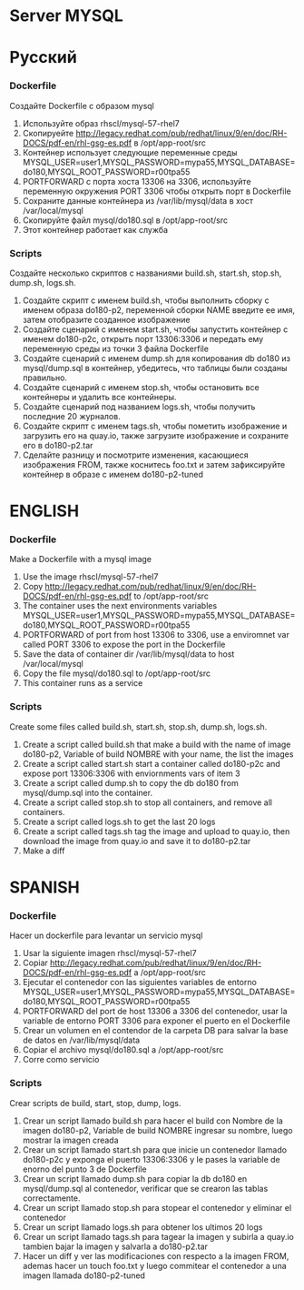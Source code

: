 # Server MYSQL

# Русский

### Dockerfile
Создайте Dockerfile с образом mysql
1) Используйте образ rhscl/mysql-57-rhel7  
2) Скопируейте http://legacy.redhat.com/pub/redhat/linux/9/en/doc/RH-DOCS/pdf-en/rhl-gsg-es.pdf в /opt/app-root/src  
3) Контейнер использует следующие переменные среды MYSQL_USER=user1,MYSQL_PASSWORD=mypa55,MYSQL_DATABASE=do180,MYSQL_ROOT_PASSWORD=r00tpa55  
4) PORTFORWARD с порта хоста 13306 на 3306, используйте переменную окружения PORT 3306 чтобы открыть порт в Dockerfile  
5) Сохраните данные контейнера из /var/lib/mysql/data в хост /var/local/mysql  
6) Скопируйте файл mysql/do180.sql в /opt/app-root/src  
7) Этот контейнер работает как служба

### Scripts  
Создайте несколько скриптов с названиями build.sh, start.sh, stop.sh, dump.sh, logs.sh.
1) Создайте скрипт с именем build.sh, чтобы выполнить сборку с именем образа do180-p2, переменной сборки NAME введите ее имя, затем отобразите созданное изображение
2) Создайте сценарий с именем start.sh, чтобы запустить контейнер с именем do180-p2c, открыть порт 13306:3306 и передать ему переменную среды из точки 3 файла Dockerfile 
3) Создайте сценарий с именем dump.sh для копирования db do180 из mysql/dump.sql в контейнер, убедитесь, что таблицы были созданы правильно.
4) Создайте сценарий с именем stop.sh, чтобы остановить все контейнеры и удалить все контейнеры.
5) Создайте сценарий под названием logs.sh, чтобы получить последние 20 журналов.
6) Создайте скрипт с именем tags.sh, чтобы пометить изображение и загрузить его на quay.io, также загрузите изображение и сохраните его в do180-p2.tar
7) Сделайте разницу и посмотрите изменения, касающиеся изображения FROM, также коснитесь foo.txt и затем зафиксируйте контейнер в образе с именем do180-p2-tuned


# ENGLISH

### Dockerfile
Make a Dockerfile with a mysql image  
1) Use the image rhscl/mysql-57-rhel7  
2) Copy http://legacy.redhat.com/pub/redhat/linux/9/en/doc/RH-DOCS/pdf-en/rhl-gsg-es.pdf to /opt/app-root/src  
3) The container uses the next environments variables MYSQL_USER=user1,MYSQL_PASSWORD=mypa55,MYSQL_DATABASE=do180,MYSQL_ROOT_PASSWORD=r00tpa55  
4) PORTFORWARD of port from host 13306 to 3306, use a enviromnet var called PORT 3306 to expose the port in the  Dockerfile  
5) Save the data of container dir /var/lib/mysql/data to host /var/local/mysql  
6) Copy the file mysql/do180.sql to /opt/app-root/src  
7) This container runs as a service  

### Scripts  
Create some files called  build.sh, start.sh, stop.sh, dump.sh, logs.sh.
1) Create a script called  build.sh that make a build with the name of image do180-p2, Variable of build NOMBRE with your name, the list the images
2) Create a script called  start.sh start a container called do180-p2c and expose port 13306:3306 with enviornments vars of item 3  
3) Create a script called  dump.sh to copy the db do180 from  mysql/dump.sql into the container.  
4) Create a script called  stop.sh to stop all containers, and remove all containers.  
5) Create a script called  logs.sh to get the last  20 logs  
6) Create a script called  tags.sh tag the image and upload to quay.io, then download the image from quay.io and save it to  do180-p2.tar  
7) Make a diff


# SPANISH

### Dockerfile  
Hacer un dockerfile para levantar un servicio mysql
1) Usar la siguiente imagen rhscl/mysql-57-rhel7
2) Copiar http://legacy.redhat.com/pub/redhat/linux/9/en/doc/RH-DOCS/pdf-en/rhl-gsg-es.pdf a /opt/app-root/src
3) Ejecutar el contenedor con las siguientes variables de entorno MYSQL_USER=user1,MYSQL_PASSWORD=mypa55,MYSQL_DATABASE=do180,MYSQL_ROOT_PASSWORD=r00tpa55
4) PORTFORWARD del port de host 13306 a 3306 del contenedor, usar la variable de entorno PORT 3306 para exponer el puerto en el Dockerfile
5) Crear un volumen en el contendor de la carpeta DB para salvar la base de datos en /var/lib/mysql/data
6) Copiar el archivo mysql/do180.sql a /opt/app-root/src
7) Corre como servicio

### Scripts  
Crear scripts de build, start, stop, dump, logs.
1) Crear un script llamado build.sh para hacer el build con Nombre de la imagen do180-p2, Variable de build NOMBRE ingresar su nombre, luego mostrar la imagen creada
2) Crear un script llamado start.sh para que inicie un contenedor llamado do180-p2c y exponga el puerto 13306:3306 y le pases la variable de enorno del punto 3 de Dockerfile
3) Crear un script llamado dump.sh para copiar la db do180 en mysql/dump.sql al contenedor, verificar que se crearon las tablas correctamente.
4) Crear un script llamado stop.sh para stopear el contenedor y eliminar el contenedor
5) Crear un script llamado logs.sh para obtener los ultimos 20 logs
6) Crear un script llamado tags.sh para tagear la imagen y subirla a quay.io tambien bajar la imagen y salvarla a do180-p2.tar
7) Hacer un  diff y ver las modificaciones con respecto a la imagen FROM, ademas hacer un touch foo.txt y luego commitear el contenedor a una  imagen llamada do180-p2-tuned

